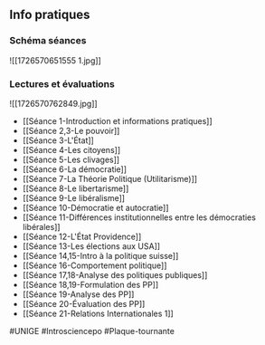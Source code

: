 ## Info pratiques
### Schéma séances
![[1726570651555 1.jpg]]
### Lectures et évaluations
![[1726570762849.jpg]]

- [[Séance 1-Introduction et informations pratiques]]
- [[Séance 2,3-Le pouvoir]]
- [[Séance 3-L'État]]
- [[Séance 4-Les citoyens]]
- [[Séance 5-Les clivages]]
- [[Séance 6-La démocratie]]
- [[Séance 7-La Théorie Politique (Utilitarisme)]]
- [[Séance 8-Le libertarisme]]
- [[Séance 9-Le libéralisme]]
- [[Séance 10-Démocratie et autocratie]]
- [[Séance 11-Différences institutionnelles entre les démocraties libérales]]
- [[Séance 12-L'État Providence]]
- [[Séance 13-Les élections aux USA]]
- [[Séance 14,15-Intro à la politique suisse]]
- [[Séance 16-Comportement politique]]
- [[Séance 17,18-Analyse des politiques publiques]]
- [[Séance 18,19-Formulation des PP]]
- [[Séance 19-Analyse des PP]]
- [[Séance 20-Évaluation des PP]]
- [[Séance 21-Relations Internationales 1]]

#UNIGE #Introsciencepo #Plaque-tournante